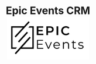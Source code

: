 <h1 align="center">
Epic Events CRM<br>
<img alt="Epic Events logo" src="./static/media/EpicEvents_Logo.png" width="224px"/><br/>
</h1>
